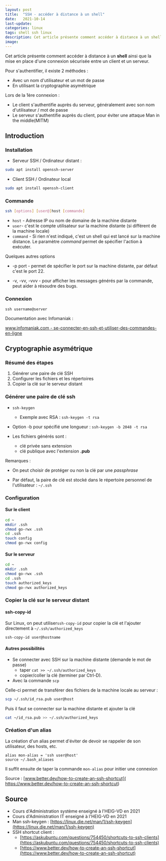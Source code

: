 ```yaml
---
layout: post
title:  "SSH - accéder à distance à un shell"
date:   2021-10-14
last-update: 
categories: linux
tags: shell ssh linux
description: Cet article présente comment accéder à distance à un shell ainsi que la mise en place d'une connexion sécurisée entre un client et un serveur. 
image: 
---
```




Cet article présente comment accéder à distance à un **shell** ainsi que la mise en place d'une connexion sécurisée entre un client et un serveur. 

Pour s'authentifier, il existe 2 méthodes :

- Avec un nom d'utilisateur et un mot de passe
- En utilisant la cryptographie asymétrique

Lors de la 1ère connexion :

- Le client s'authentifie auprès du serveur, généralement avec son nom d'utilisateur / mot de passe
- Le serveur s'authentifie auprès du client, pour éviter une attaque Man in the middle(MITM)

## Introduction

### Installation

- Serveur SSH / Ordinateur distant : 

```bash
sudo apt install openssh-server
```

- Client SSH / Ordinateur local


```bash
sudo apt install openssh-client
```



### Commande

```bash
ssh [options] [user@]host [commande]
```

- `host` - Adresse IP ou nom de domaine de la machine distante
- `user`- c'est le compte utilisateur sur la machine distante (si différent de la machine locale)
- `command` - Si rien n'est indiqué, c'est un shell qui est lancé sur la machine distance. Le paramètre *command* permet de spécifier l'action à exécuter. 

Quelques autres options

- -p port - permet de spécifier le port sur la machine distante, par défaut c'est le port 22. 

- -v, -vv, -vvv - pour afficher les messages générés par la commande, peut aider à résoudre des bugs.

  

### Connexion 

```
ssh username@server
```

Documentation avec Infomaniak : 

[www.infomaniak.com - se-connecter-en-ssh-et-utiliser-des-commandes-en-ligne](https://www.infomaniak.com/fr/support/faq/1941/se-connecter-en-ssh-et-utiliser-des-commandes-en-ligne)



## Cryptographie asymétrique

### Résumé des étapes

1. Générer une paire de clé SSH
2. Configurer les fichiers et les répertoires
3. Copier la clé sur le serveur distant

### Générer une paire de clé ssh

- `ssh-keygen`
  - Exemple avec RSA : `ssh-keygen -t rsa`

- Option -b pour spécifié une longueur : `ssh-keygen -b 2048 -t rsa`
- Les fichiers générés sont :
  - clé privée sans extension
  - clé publique avec l'extension **.pub**

Remarques :

- On peut choisir de protéger ou non la clé par une *passphrase*

- Par défaut, la paire de clé est stocké dans le répertoire personnel de l'utilisateur : `~/.ssh`

  

### Configuration

#### Sur le client

```bash
cd ~
mkdir .ssh
chmod go-rwx .ssh
cd .ssh
touch config
chmod go-rwx config
```

#### Sur le serveur

```bash
cd ~
mkdir .ssh
chmod go-rwx .ssh
cd .ssh
touch authorized_keys
chmod go-rwx authorized_keys
```



### Copier la clé sur le serveur distant 

#### ssh-copy-id

Sur Linux, on peut utiliser`ssh-copy-id` pour copier la clé et l'ajouter directement à
`~/.ssh/authorized_keys` 

```bash
ssh-copy-id user@hostname
```

#### Autres possibilités

- Se connecter avec SSH sur la machine distante (demande le mot de passe)
  -  taper `cat >> ~/.ssh/authorized_keys`
  - copier/coller la clé (terminer par Ctrl-D).
- Avec la commande `scp`

Celle-ci permet de transférer des fichiers de la machine locale au serveur :

```bash
scp ~/.ssh/id_rsa.pub user@host
```

Puis il faut se connecter sur la machine distante et ajouter la clé

```bash
cat ~/id_rsa.pub >> ~/.ssh/authorized_keys
```

### Création d'un alias

La création d'un alias permet d'éviter de devoir se rappeler de son utilisateur, des hosts, etc.

```
alias mon-alias = 'ssh user@host'
source ~/.bash_aliases
```

Il suffit ensuite de taper la commande `mon-alias` pour initier une connexion

Source : [www.better.dev/how-to-create-an-ssh-shortcut]( https://www.better.dev/how-to-create-an-ssh-shortcut)

## Source 

- Cours d'Administration système enseigné à l'HEIG-VD en 2021
- Cours d'Administration IT enseigné à l'HEIG-VD en 2021
- Man ssh-keygen : [https://linux.die.net/man/1/ssh-keygen](https://linux.die.net/man/1/ssh-keygen)
- SSH shortcut client : 
  - [https://askubuntu.com/questions/754450/shortcuts-to-ssh-clients](https://askubuntu.com/questions/754450/shortcuts-to-ssh-clients)
  - [https://www.better.dev/how-to-create-an-ssh-shortcut](https://www.better.dev/how-to-create-an-ssh-shortcut)
